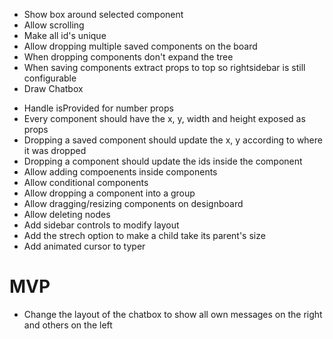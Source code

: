 - Show box around selected component
- Allow scrolling
- Make all id's unique
- Allow dropping multiple saved components on the board
- When dropping components don't expand the tree
- When saving components extract props to top so rightsidebar is still configurable
- Draw Chatbox
+ Handle isProvided for number props
+ Every component should have the x, y, width and height exposed as props
+ Dropping a saved component should update the x, y according to where it was dropped
+ Dropping a component should update the ids inside the component
+ Allow adding compoenents inside components
+ Allow conditional components
+ Allow dropping a component into a group
+ Allow dragging/resizing components on designboard 
+ Allow deleting nodes
+ Add sidebar controls to modify layout
+ Add the strech option to make a child take its parent's size
+ Add animated cursor to typer

MVP
===
+ Change the layout of the chatbox to show all own messages on the right and others on the left